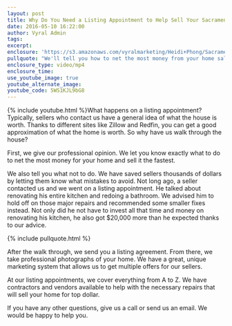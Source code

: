 ```yaml
---
layout: post
title: Why Do You Need a Listing Appointment to Help Sell Your Sacramento Home?
date: 2016-05-10 16:22:00
author: Vyral Admin
tags:
excerpt:
enclosure: 'https://s3.amazonaws.com/vyralmarketing/Heidi+Phong/Sacramento+Real+Estate-+What+happens+in+a+listing+appointment%253F.mp4'
pullquote: "We'll tell you how to net the most money from your home sale."
enclosure_type: video/mp4
enclosure_time:
use_youtube_image: true
youtube_alternate_image:
youtube_code: 5WS1KJL9bG8
---
```



{% include youtube.html %}What happens on a listing appointment? Typically, sellers who contact us have a general idea of what the house is worth. Thanks to different sites like Zillow and Redfin, you can get a good approximation of what the home is worth. So why have us walk through the house?

First, we give our professional opinion. We let you know exactly what to do to net the most money for your home and sell it the fastest.

We also tell you what not to do. We have saved sellers thousands of dollars by letting them know what mistakes to avoid. Not long ago, a seller contacted us and we went on a listing appointment. He talked about renovating his entire kitchen and redoing a bathroom. We advised him to hold off on those major repairs and recommended some smaller fixes instead. Not only did he not have to invest all that time and money on renovating his kitchen, he also got $20,000 more than he expected thanks to our advice.

{% include pullquote.html %}

After the walk through, we send you a listing agreement. From there, we take professional photographs of your home. We have a great, unique marketing system that allows us to get multiple offers for our sellers.

At our listing appointments, we cover everything from A to Z. We have contractors and vendors available to help with the necessary repairs that will sell your home for top dollar.

If you have any other questions, give us a call or send us an email. We would be happy to help you.
